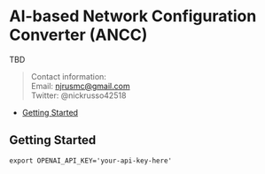 # AI-based Network Configuration Converter (ANCC)

TBD

> Contact information:\
> Email:    njrusmc@gmail.com\
> Twitter:  @nickrusso42518

  * [Getting Started](#supported-platforms)

## Getting Started
`export OPENAI_API_KEY='your-api-key-here'`
